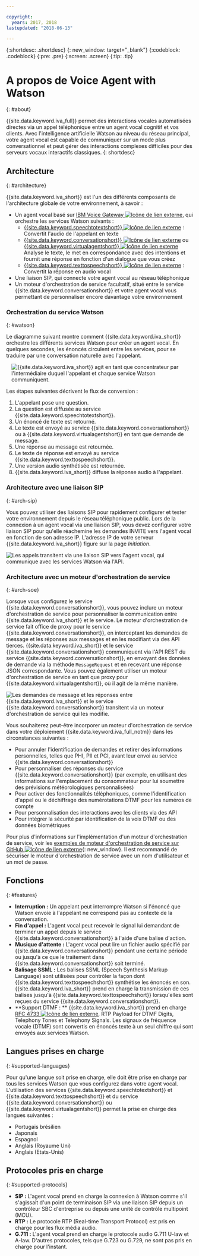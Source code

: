 ```yaml
---

copyright:
  years: 2017, 2018
lastupdated: "2018-06-13"

---
```


{:shortdesc: .shortdesc}
{: new_window: target="_blank"}
{:codeblock: .codeblock}
{:pre: .pre}
{:screen: .screen}
{:tip: .tip}

# A propos de Voice Agent with Watson
{: #about}

{{site.data.keyword.iva_full}} permet des interactions vocales automatisées directes via un appel téléphonique entre un agent vocal cognitif et vos clients. Avec l'intelligence artificielle Watson au niveau du réseau principal, votre agent vocal est capable de communiquer sur un mode plus conversationnel et peut gérer des interactions complexes difficiles pour des serveurs vocaux interactifs classiques.
{: shortdesc}

## Architecture
{: #architecture}

{{site.data.keyword.iva_short}} est l'un des différents composants de l'architecture globale de votre environnement, à savoir :

* Un agent vocal basé sur [IBM Voice Gateway ![Icône de lien externe](../../icons/launch-glyph.svg "Icône de lien externe")](https://www.ibm.com/support/knowledgecenter/SS4U29/), qui orchestre les services Watson suivants :
  * [{{site.data.keyword.speechtotextshort}} ![Icône de lien externe](../../icons/launch-glyph.svg "Icône de lien externe")](https://console.bluemix.net/docs/services/speech-to-text/index.html) : Convertit l'audio de l'appelant en texte
  * [{{site.data.keyword.conversationshort}} ![Icône de lien externe](../../icons/launch-glyph.svg "Icône de lien externe")](https://console.bluemix.net/docs/services/conversation/index.html) ou [{{site.data.keyword.virtualagentshort}} ![Icône de lien externe](../../icons/launch-glyph.svg "Icône de lien externe")](https://console.bluemix.net/docs/services/virtual-agent/getting-started.html#getting-started) Analyse le texte, le met en correspondance avec des intentions et fournit une réponse en fonction d'un dialogue que vous créez
  * [{{site.data.keyword.texttospeechshort}} ![Icône de lien externe](../../icons/launch-glyph.svg "Icône de lien externe")](https://console.bluemix.net/docs/services/text-to-speech/index.html) : Convertit la réponse en audio vocal
* Une liaison SIP, qui connecte votre agent vocal au réseau téléphonique
* Un moteur d'orchestration de service facultatif, situé entre le service {{site.data.keyword.conversationshort}} et votre agent vocal vous permettant de personnaliser encore davantage votre environnement

### Orchestration du service Watson
{: #watson}

Le diagramme suivant montre comment {{site.data.keyword.iva_short}} orchestre les différents services Watson pour créer un agent vocal. En quelques secondes, les énoncés circulent entre les services, pour se traduire par une conversation naturelle avec l'appelant.

<div style="float: right; padding-left: 1em; padding-bottom: 1em">
<img src="images/conversation-flow.png" alt="{{site.data.keyword.iva_short}} agit en tant que concentrateur par l'intermédiaire duquel l'appelant et chaque service Watson communiquent."/></div>

Les étapes suivantes décrivent le flux de conversion :

1. L'appelant pose une question.
1. La question est diffusée au service {{site.data.keyword.speechtotextshort}}.
1. Un énoncé de texte est retourné.
1. Le texte est envoyé au service {{site.data.keyword.conversationshort}} ou à {{site.data.keyword.virtualagentshort}} en tant que demande de message.
1. Une réponse au message est retournée.
1. Le texte de réponse est envoyé au service {{site.data.keyword.texttospeechshort}}.
1. Une version audio synthétisée est retournée.
1. {{site.data.keyword.iva_short}} diffuse la réponse audio à l'appelant.

### Architecture avec une liaison SIP
{: #arch-sip}

Vous pouvez utiliser des liaisons SIP pour rapidement configurer et tester votre environnement depuis le réseau téléphonique public. Lors de la connexion à un agent vocal via une liaison SIP, vous devez configurer votre liaison SIP pour qu'elle réachemine les demandes INVITE vers l'agent vocal en fonction de son adresse IP. L'adresse IP de votre serveur {{site.data.keyword.iva_short}} figure sur la page _Initiation_.

![Les appels transitent via une liaison SIP vers l'agent vocal, qui communique avec les services Watson via l'API.](images/arch-sip.png)

### Architecture avec un moteur d'orchestration de service
{: #arch-soe}

Lorsque vous configurez le service {{site.data.keyword.conversationshort}}, vous pouvez inclure un moteur d'orchestration de service pour personnaliser la communication entre {{site.data.keyword.iva_short}} et le service. Le moteur d'orchestration de service fait office de proxy pour le service {{site.data.keyword.conversationshort}}, en interceptant les demandes de message et les réponses aux messages et en les modifiant via des API tierces. {{site.data.keyword.iva_short}} et le service {{site.data.keyword.conversationshort}} communiquent via l'API REST du service {{site.data.keyword.conversationshort}}, en envoyant des données de demande via la méthode `MessageRequest` et en recevant une réponse JSON correspondante. Vous pouvez également utiliser un moteur d'orchestration de service en tant que proxy pour {{site.data.keyword.virtualagentshort}}, où il agit de la même manière.

![Les demandes de message et les réponses entre {{site.data.keyword.iva_short}} et le service {{site.data.keyword.conversationshort}} transitent via un moteur d'orchestration de service qui les modifie.](images/arch-soe.png)

Vous souhaiterez peut-être incorporer un moteur d'orchestration de service dans votre déploiement {{site.data.keyword.iva_full_notm}} dans les circonstances suivantes :

* Pour annuler l'identification de demandes et retirer des informations personnelles, telles que PHI, PII et PCI, avant leur envoi au service {{site.data.keyword.conversationshort}}
* Pour personnaliser des réponses du service {{site.data.keyword.conversationshort}} (par exemple, en utilisant des informations sur l'emplacement du consommateur pour lui soumettre des prévisions météorologiques personnalisées)
* Pour activer des fonctionnalités téléphoniques, comme l'identification d'appel ou le déchiffrage des numérotations DTMF pour les numéros de compte
* Pour personnalisation des interactions avec les clients via des API
* Pour intégrer la sécurité par identification de la voix DTMF ou des données biométriques

Pour plus d'informations sur l'implémentation d'un moteur d'orchestration de service, voir les [exemples de moteur d'orchestration de service sur GitHub ![Icône de lien externe](../../icons/launch-glyph.svg "Icône de lien externe")](https://github.com/WASdev/sample.voice.gateway/tree/master/soe){: new_window}. Il est recommandé de sécuriser le moteur d'orchestration de service avec un nom d'utilisateur et un mot de passe.

## Fonctions
{: #features}

* **Interruption :** Un appelant peut interrompre Watson si l'énoncé que Watson envoie à l'appelant ne correspond pas au contexte de la conversation.
* **Fin d'appel :** L'agent vocal peut recevoir le signal lui demandant de terminer un appel depuis le service {{site.data.keyword.conversationshort}} à l'aide d'une balise d'action.
* **Musique d'attente :** L'agent vocal peut lire un fichier audio spécifié par {{site.data.keyword.conversationshort}} pendant une certaine période ou jusqu'à ce que le traitement dans {{site.data.keyword.conversationshort}} soit terminé.
* **Balisage SSML :** Les balises SSML (Speech Synthesis Markup Language) sont utilisées pour contrôler la façon dont {{site.data.keyword.texttospeechshort}} synthétise les énoncés en son. {{site.data.keyword.iva_short}} prend en charge la transmission de ces balises jusqu'à {{site.data.keyword.texttospeechshort}} lorsqu'elles sont reçues du service {{site.data.keyword.conversationshort}}.
* **Support DTMF : ** {{site.data.keyword.iva_short}} prend en charge [RFC 4733 ![Icône de lien externe](../../icons/launch-glyph.svg "Icône de lien externe")](https://tools.ietf.org/html/rfc4733), RTP Payload for DTMF Digits, Telephony Tones et Telephony Signals. Les signaux de fréquence vocale (DTMF) sont convertis en énoncés texte à un seul chiffre qui sont envoyés aux services Watson.

## Langues prises en charge
{: #supported-languages}

Pour qu'une langue soit prise en charge, elle doit être prise en charge par tous les services Watson que vous configurez dans votre agent vocal. L'utilisation des services {{site.data.keyword.speechtotextshort}} et {{site.data.keyword.texttospeechshort}} et du service {{site.data.keyword.conversationshort}} ou {{site.data.keyword.virtualagentshort}} permet la prise en charge des langues suivantes :

* Portugais brésilien
* Japonais
* Espagnol
* Anglais (Royaume Uni)
* Anglais (Etats-Unis)

## Protocoles pris en charge
{: #supported-protocols}

* **SIP :** L'agent vocal prend en charge la connexion à Watson comme s'il s'agissait d'un point de terminaison SIP via une liaison SIP depuis un contrôleur SBC d'entreprise ou depuis une unité de contrôle multipoint (MCU).
* **RTP :** Le protocole RTP (Real-time Transport Protocol) est pris en charge pour les flux média audio.
* **G.711 :** L'agent vocal prend en charge le protocole audio G.711 U-law et A-law. D'autres protocoles, tels que G.723 ou G.729, ne sont pas pris en charge pour l'instant.
